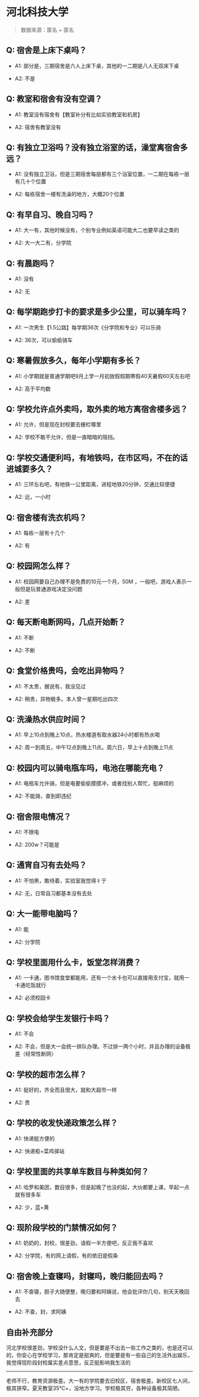 # 河北科技大学

> 数据来源：匿名 + 匿名

## Q: 宿舍是上床下桌吗？

- A1: 部分是，三期宿舍是六人上床下桌，其他的一二期是八人无双床下桌

- A2: 不是

## Q: 教室和宿舍有没有空调？

- A1: 教室没有宿舍有【教室补分有比如实验教室和机房】

- A2: 宿舍有教室没有

## Q: 有独立卫浴吗？没有独立浴室的话，澡堂离宿舍多远？

- A1: 没有独立卫浴，但是三期宿舍每层都有三个浴室位置，一二期在每栋一层有几十个位置

- A2: 每栋宿舍一楼有洗澡的地方，大概20个位置

## Q: 有早自习、晚自习吗？

- A1: 大一有，其他时候没有，个别专业例如英语可能大二也要早读之类的

- A2: 大一大二有，分学院

## Q: 有晨跑吗？

- A1: 没有

- A2: 无

## Q: 每学期跑步打卡的要求是多少公里，可以骑车吗？

- A1: 一次男生【1.5公路】每学期36次《分学院和专业》可以乐骑

- A2: 36次，可以偷偷骑车

## Q: 寒暑假放多久，每年小学期有多长？

- A1: 小学期就是普通学期吧9月上学一月初放假假期寒假40天暑假60天左右吧

- A2: 高于平均数

## Q: 学校允许点外卖吗，取外卖的地方离宿舍楼多远？

- A1: 允许，但是现在封校要去栅栏哪里

- A2: 学校不敢不允许，但是一直暗暗的阻挡。

## Q: 学校交通便利吗，有地铁吗，在市区吗，不在的话进城要多久？

- A1: 三环左右吧，有地铁一公里距离，进程地铁20分钟，交通比较便捷

- A2: 远，一小时

## Q: 宿舍楼有洗衣机吗？

- A1: 每栋一层有十几个

- A2: 有

## Q: 校园网怎么样？

- A1: 校园网要自己办理不是免费的10元一个月，50M ，一般吧，游戏人表示一般但是玩普通游戏决定没问题

- A2: 差

## Q: 每天断电断网吗，几点开始断？

- A1: 不断

- A2: 不断

## Q: 食堂价格贵吗，会吃出异物吗？

- A1: 不太贵，据说有，我没见过

- A2: 稍贵，异物极多。本人曾一星期吃出四次

## Q: 洗澡热水供应时间？

- A1: 早上10点到晚上10点，热水楼道有取水器24小时都有热水喝

- A2: 周一到周五，中午12点到晚上11点。周六日，早上十点到晚上11点

## Q: 校园内可以骑电瓶车吗，电池在哪能充电？

- A1: 电瓶车允许骑，但是电要偷偷摸摸冲，或者找别人帮忙，挺麻烦的

- A2: 不能骑，查到即违纪

## Q: 宿舍限电情况？

- A1: 不限电

- A2: 200w？可能是

## Q: 通宵自习有去处吗？

- A1: 不怕黑，敢待着，实验室我觉得彳亍

- A2: 无，日常自习都基本没有去处

## Q: 大一能带电脑吗？

- A1: 能

- A2: 分学院

## Q: 学校里面用什么卡，饭堂怎样消费？

- A1: 一卡通，图书馆食堂都能用，还有一个水卡也可以直接用支付宝，就用一卡通吃饭就行

- A2: 必须校园卡

## Q: 学校会给学生发银行卡吗？

- A1: 不会

- A2: 不会，但是大一会统一排队办理。不过排一两个小时，并且办理的设备极差（经常性断网）

## Q: 学校的超市怎么样？

- A1: 挺好的，齐全而且很大，就和大超市一样

- A2: 贵

## Q: 学校的收发快递政策怎么样？

- A1: 快递挺方便的

- A2: 快递柜+菜鸡驿站

## Q: 学校里面的共享单车数目与种类如何？

- A1: 哈罗和美团，数目很多，但是起晚了也没的起，大伙都要上课，早起一点就有很多车

- A2: 少，蓝+黄

## Q: 现阶段学校的门禁情况如何？

- A1: 奶奶的，封校，很差劲，请假一半方便吧，反正我不喜欢

- A2: 分学院，有的网上请假，有的依旧是假条

## Q: 宿舍晚上查寝吗，封寝吗，晚归能回去吗？

- A1: 不查寝，胆子大随便整，晚归要和阿姨说，他会批评你几句，别天天晚回去

- A2: 不查，封，求阿姨

## 自由补充部分

河北学校很差劲，学校没什么人文，但是要是不出去一些工作之类的，也是还可以的，你安心在学校学习，那肯定是挺爽的，但是要是有一些自己的生活外出娱乐，我觉得现阶段封校属实差点意思，反正挺影响我生活的

***

老师不行，教育资源极差。大一有的学院要去旧校区，宿舍极差。新校区七人间，极其狭窄。夏天教室35℃+，没地方学习。学校极其穷，各种设备极其简陋。